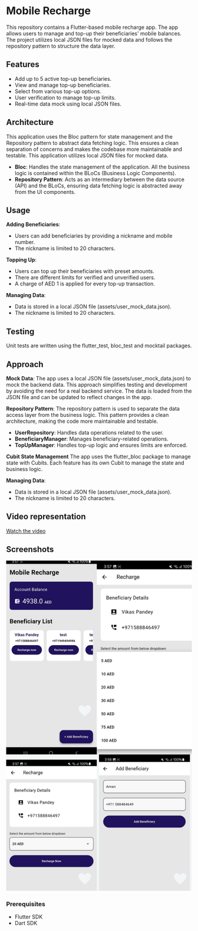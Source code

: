 # Mobile Recharge

This repository contains a Flutter-based mobile recharge app. The app allows users to manage and top-up their beneficiaries' mobile balances. The project utilizes local JSON files for mocked data and follows the repository pattern to structure the data layer.

## Features

- Add up to 5 active top-up beneficiaries.
- View and manage top-up beneficiaries.
- Select from various top-up options.
- User verification to manage top-up limits.
- Real-time data mock using local JSON files.

## Architecture

This application uses the Bloc pattern for state management and the Repository pattern to abstract data fetching logic. This ensures a clean separation of concerns and makes the codebase more maintainable and testable. This application utilizes local JSON files for mocked data.

- **Bloc**: Handles the state management of the application. All the business logic is contained within the BLoCs (Business Logic Components).
- **Repository Pattern**: Acts as an intermediary between the data source (API) and the BLoCs, ensuring data fetching logic is abstracted away from the UI components.

## Usage

**Adding Beneficiaries**:
- Users can add beneficiaries by providing a nickname and mobile number.
- The nickname is limited to 20 characters.
  
**Topping Up**:
- Users can top up their beneficiaries with preset amounts.
- There are different limits for verified and unverified users.
- A charge of AED 1 is applied for every top-up transaction.

**Managing Data**:
- Data is stored in a local JSON file (assets/user_mock_data.json).
- The nickname is limited to 20 characters.

## Testing
Unit tests are written using the flutter_test, bloc_test and mocktail packages.

## Approach

**Mock Data**:
The app uses a local JSON file (assets/user_mock_data.json) to mock the backend data. This approach simplifies testing and development by avoiding the need for a real backend service. The data is loaded from the JSON file and can be updated to reflect changes in the app.
  
**Repository Pattern**:
The repository pattern is used to separate the data access layer from the business logic. This pattern provides a clean architecture, making the code more maintainable and testable.
- **UserRepository**: Handles data operations related to the user.
- **BeneficiaryManager**: Manages beneficiary-related operations.
- **TopUpManager**: Handles top-up logic and ensures limits are enforced.

**Cubit State Management**
The app uses the flutter_bloc package to manage state with Cubits. Each feature has its own Cubit to manage the state and business logic.

**Managing Data**:
- Data is stored in a local JSON file (assets/user_mock_data.json).
- The nickname is limited to 20 characters.


## Video representation

[Watch the video](screenshots/Mobile_Recharge.mp4)


## Screenshots

![Mobile Recharge](screenshots/MobileRechange.png) 

### Prerequisites

- Flutter SDK
- Dart SDK
